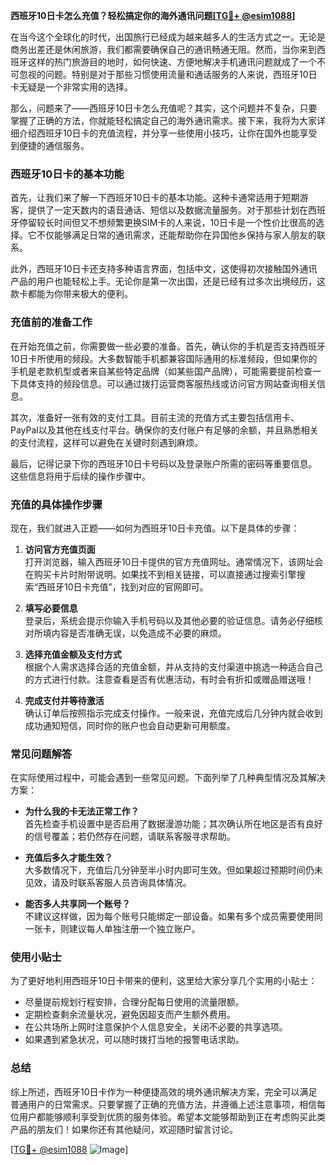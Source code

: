 **西班牙10日卡怎么充值？轻松搞定你的海外通讯问题[[TG💪+ @esim1088](https://t.me/s/esim1088)]**

在当今这个全球化的时代，出国旅行已经成为越来越多人的生活方式之一。无论是商务出差还是休闲旅游，我们都需要确保自己的通讯畅通无阻。然而，当你来到西班牙这样的热门旅游目的地时，如何快速、方便地解决手机通讯问题就成了一个不可忽视的问题。特别是对于那些习惯使用流量和通话服务的人来说，西班牙10日卡无疑是一个非常实用的选择。

那么，问题来了——西班牙10日卡怎么充值呢？其实，这个问题并不复杂，只要掌握了正确的方法，你就能轻松搞定自己的海外通讯需求。接下来，我将为大家详细介绍西班牙10日卡的充值流程，并分享一些使用小技巧，让你在国外也能享受到便捷的通信服务。

### 西班牙10日卡的基本功能

首先，让我们来了解一下西班牙10日卡的基本功能。这种卡通常适用于短期游客，提供了一定天数内的语音通话、短信以及数据流量服务。对于那些计划在西班牙停留较长时间但又不想频繁更换SIM卡的人来说，10日卡是一个性价比很高的选择。它不仅能够满足日常的通讯需求，还能帮助你在异国他乡保持与家人朋友的联系。

此外，西班牙10日卡还支持多种语言界面，包括中文，这使得初次接触国外通讯产品的用户也能轻松上手。无论你是第一次出国，还是已经有过多次出境经历，这款卡都能为你带来极大的便利。

### 充值前的准备工作

在开始充值之前，你需要做一些必要的准备。首先，确认你的手机是否支持西班牙10日卡所使用的频段。大多数智能手机都兼容国际通用的标准频段，但如果你的手机是老款机型或者来自某些特定品牌（如某些国产品牌），可能需要提前检查一下具体支持的频段信息。可以通过拨打运营商客服热线或访问官方网站查询相关信息。

其次，准备好一张有效的支付工具。目前主流的充值方式主要包括信用卡、PayPal以及其他在线支付平台。确保你的支付账户有足够的余额，并且熟悉相关的支付流程，这样可以避免在关键时刻遇到麻烦。

最后，记得记录下你的西班牙10日卡号码以及登录账户所需的密码等重要信息。这些信息将用于后续的操作步骤中。

### 充值的具体操作步骤

现在，我们就进入正题——如何为西班牙10日卡充值。以下是具体的步骤：

1. **访问官方充值页面**  
   打开浏览器，输入西班牙10日卡提供的官方充值网址。通常情况下，该网址会在购买卡片时附带说明。如果找不到相关链接，可以直接通过搜索引擎搜索“西班牙10日卡充值”，找到对应的官网即可。

2. **填写必要信息**  
   登录后，系统会提示你输入手机号码以及其他必要的验证信息。请务必仔细核对所填内容是否准确无误，以免造成不必要的麻烦。

3. **选择充值金额及支付方式**  
   根据个人需求选择合适的充值金额，并从支持的支付渠道中挑选一种适合自己的方式进行付款。注意查看是否有优惠活动，有时会有折扣或赠品赠送哦！

4. **完成支付并等待激活**  
   确认订单后按照指示完成支付操作。一般来说，充值完成后几分钟内就会收到成功通知短信，同时你的账户也会自动更新可用额度。

### 常见问题解答

在实际使用过程中，可能会遇到一些常见问题。下面列举了几种典型情况及其解决方案：

- **为什么我的卡无法正常工作？**  
  首先检查手机设置中是否启用了数据漫游功能；其次确认所在地区是否有良好的信号覆盖；若仍然存在问题，请联系客服寻求帮助。

- **充值后多久才能生效？**  
  大多数情况下，充值后几分钟至半小时内即可生效。但如果超过预期时间仍未见效，请及时联系客服人员咨询具体情况。

- **能否多人共享同一个账号？**  
  不建议这样做，因为每个账号只能绑定一部设备。如果有多个成员需要使用同一张卡，则建议每人单独注册一个独立账户。

### 使用小贴士

为了更好地利用西班牙10日卡带来的便利，这里给大家分享几个实用的小贴士：

- 尽量提前规划行程安排，合理分配每日使用的流量限额。
- 定期检查剩余流量状况，避免因超支而产生额外费用。
- 在公共场所上网时注意保护个人信息安全，关闭不必要的共享选项。
- 如果遇到紧急状况，可以随时拨打当地的报警电话求助。

### 总结

综上所述，西班牙10日卡作为一种便捷高效的境外通讯解决方案，完全可以满足普通用户的日常需求。只要掌握了正确的充值方法，并遵循上述注意事项，相信每位用户都能够顺利享受到优质的服务体验。希望本文能够帮助到正在考虑购买此类产品的朋友们！如果你还有其他疑问，欢迎随时留言讨论。

[[TG💪+ @esim1088](https://t.me/s/esim1088) ![Image](https://i.postimg.cc/4NQfJmqS/Snipaste-2025-05-13-00-14-12.png)]